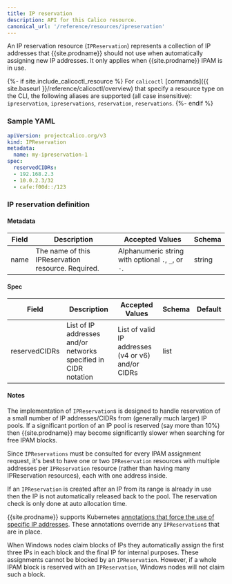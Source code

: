 ```yaml
---
title: IP reservation
description: API for this Calico resource.
canonical_url: '/reference/resources/ipreservation'
---
```


An IP reservation resource (`IPReservation`) represents a collection of IP addresses that {{site.prodname}} should 
not use when automatically assigning new IP addresses.  It only applies when {{site.prodname}} IPAM is in use.

{%- if site.include_calicoctl_resource %}
For `calicoctl` [commands]({{ site.baseurl }}/reference/calicoctl/overview) that specify a resource type on the CLI, 
the following aliases are supported (all case insensitive): `ipreservation`, `ipreservations`, `reservation`, 
`reservations`.
{%- endif %}

### Sample YAML

```yaml
apiVersion: projectcalico.org/v3
kind: IPReservation
metadata:
  name: my-ipreservation-1
spec:
  reservedCIDRs:
  - 192.168.2.3
  - 10.0.2.3/32
  - cafe:f00d::/123
```

### IP reservation definition

#### Metadata

| Field       | Description                 | Accepted Values   | Schema |
|-------------|-----------------------------|-------------------|--------|
| name     |  The name of this IPReservation resource. Required. | Alphanumeric string with optional `.`, `_`, or `-`. | string |

#### Spec

| Field          | Description                 | Accepted Values   | Schema | Default    |
|----------------|-----------------------------|-------------------|--------|------------|
| reservedCIDRs  | List of IP addresses and/or networks specified in CIDR notation  | List of valid IP addresses (v4 or v6) and/or CIDRs | list | |

#### Notes

The implementation of `IPReservation`s is designed to handle reservation of a small number of IP addresses/CIDRs from
(generally much larger) IP pools.  If a significant portion of an IP pool is reserved (say more than 10%) then 
{{site.prodname}} may become significantly slower when searching for free IPAM blocks.

Since `IPReservations` must be consulted for every IPAM assignment request, it's best to have one or two 
`IPReservation` resources with multiple addresses per `IPReservation` resource (rather than having many IPReservation
resources), each with one address inside.

If an `IPReservation` is created after an IP from its range is already in use then the IP is not automatically 
released back to the pool.  The reservation check is only done at auto allocation time.

{{site.prodname}} supports Kubernetes [annotations that force the use of specific IP addresses](../cni-plugin/configuration#requesting-a-specific-ip-address). These annotations override any `IPReservation`s that 
are in place.

When Windows nodes claim blocks of IPs they automatically assign the first three IPs
in each block and the final IP for internal purposes.  These assignments cannot be blocked by an `IPReservation`.
However, if a whole IPAM block is reserved with an `IPReservation`, Windows nodes will not claim such a block.
